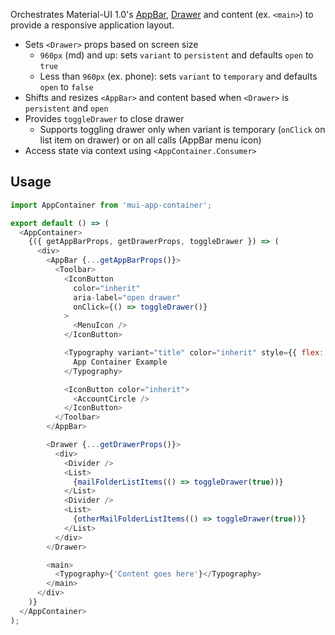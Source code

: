 Orchestrates Material-UI 1.0's [AppBar](https://material-ui.com/demos/app-bar/), [Drawer](https://material-ui.com/demos/drawers/) and content (ex. `<main>`) to provide a responsive application layout.

- Sets `<Drawer>` props based on screen size
  - `960px` (md) and up: sets `variant`  to `persistent` and defaults `open` to `true`
  - Less than `960px` (ex. phone): sets `variant`  to `temporary` and defaults `open` to `false`
- Shifts and resizes `<AppBar>` and content based when `<Drawer>` is `persistent` and `open`
- Provides `toggleDrawer` to close drawer
  - Supports toggling drawer only when variant is temporary (`onClick` on list item on drawer) or on all calls (AppBar menu icon)
- Access state via context using `<AppContainer.Consumer>`

## Usage
```js
import AppContainer from 'mui-app-container';

export default () => (
  <AppContainer>
    {({ getAppBarProps, getDrawerProps, toggleDrawer }) => (
      <div>
        <AppBar {...getAppBarProps()}>
          <Toolbar>
            <IconButton
              color="inherit"
              aria-label="open drawer"
              onClick={() => toggleDrawer()}
            >
              <MenuIcon />
            </IconButton>

            <Typography variant="title" color="inherit" style={{ flex: 1 }} noWrap>
              App Container Example
            </Typography>

            <IconButton color="inherit">
              <AccountCircle />
            </IconButton>
          </Toolbar>
        </AppBar>

        <Drawer {...getDrawerProps()}>
          <div>
            <Divider />
            <List>
              {mailFolderListItems(() => toggleDrawer(true))}
            </List>
            <Divider />
            <List>
              {otherMailFolderListItems(() => toggleDrawer(true))}
            </List>
          </div>
        </Drawer>

        <main>
          <Typography>{'Content goes here'}</Typography>
        </main>
      </div>
    )}
  </AppContainer>
);
```
